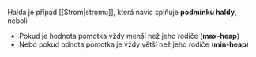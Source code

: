 Halda je případ [[Strom|stromu]], která navíc splňuje **podmínku haldy**, neboli
- Pokud je hodnota pomotka vždy menší než jeho rodiče (**max-heap**)
- Nebo pokud odnota pomotka je vždy větší než jeho rodiče (**min-heap**)